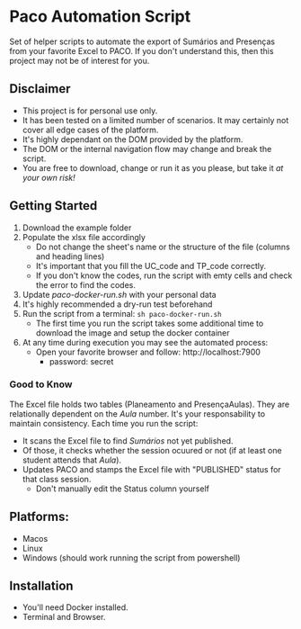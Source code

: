 # Paco Automation Script

Set of helper scripts to automate the export of Sumários and Presenças from your favorite Excel to PACO.
If you don't understand this, then this project may not be of interest for you.

## Disclaimer

* This project is for personal use only.
* It has been tested on a limited number of scenarios. It may certainly not cover all edge cases of the platform.
* It's highly dependant on the DOM provided by the platform.
* The DOM or the internal navigation flow may change and break the script.
* You are free to download, change or run it as you please, but take it *at your own risk!*

## Getting Started

1. Download the example folder
2. Populate the xlsx file accordingly
    * Do not change the sheet's name or the structure of the file (columns and heading lines)
    * It's important that you fill the UC_code and TP_code correctly.
    * If you don't know the codes, run the script with emty cells and check the error to find the codes.
3. Update *paco-docker-run.sh* with your personal data
4. It's highly recommended a dry-run test beforehand
5. Run the script from a terminal: ```sh paco-docker-run.sh```
    * The first time you run the script takes some additional time to download the image and setup the docker container
6. At any time during execution you may see the automated process:
    * Open your favorite browser and follow: http://localhost:7900
        * password: secret

### Good to Know

The Excel file holds two tables (Planeamento and PresençaAulas). They are relationally dependent on the *Aula* number. It's your responsability to maintain consistency.
Each time you run the script:
 * It scans the Excel file to find *Sumários* not yet published.
 * Of those, it checks whether the session ocuured or not (if at least one student attends that *Aula*).
 * Updates PACO and stamps the Excel file with "PUBLISHED" status for that class session.
    * Don't manually edit the Status column yourself
    
## Platforms:
- Macos
- Linux
- Windows (should work running the script from powershell)

## Installation

* You'll need Docker installed.
* Terminal and Browser.
